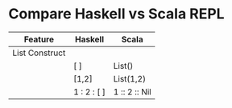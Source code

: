 # Compare Haskell vs Scala REPL

| Feature         | Haskell      | Scala         |
|-----------------|--------------|---------------|
| List Construct  |              |               |
|                 | [ ]          | List()        |
|                 | [1,2]        | List(1,2)     |
|                 | 1 : 2 : [ ]  | 1 :: 2 :: Nil |


